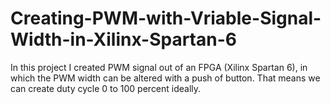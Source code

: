 # Creating-PWM-with-Vriable-Signal-Width-in-Xilinx-Spartan-6
In this project I created PWM signal out of an FPGA (Xilinx Spartan 6), in which the PWM width can be altered with a push of button. That means we can create duty cycle 0 to 100 percent ideally.
